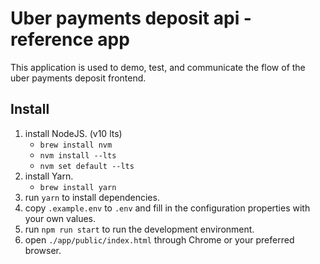 # Uber payments deposit api - reference app

This application is used to demo, test, and communicate the flow of the uber payments deposit frontend.

## Install 
1. install NodeJS. (v10 lts)
    - `brew install nvm`
    - `nvm install --lts`
    - `nvm set default --lts`
2. install Yarn.
    - `brew install yarn`
3. run `yarn` to install dependencies.
4. copy `.example.env` to `.env` and fill in the configuration properties with your own values.
5. run `npm run start` to run the development environment.
6. open `./app/public/index.html` through Chrome or your preferred browser.